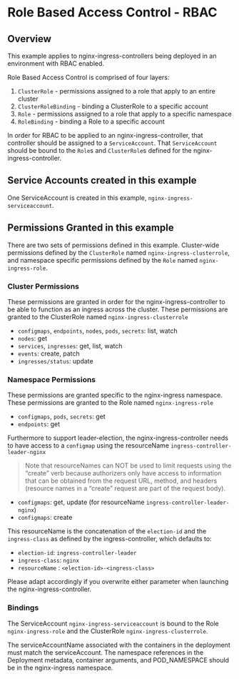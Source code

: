 # Role Based Access Control - RBAC

## Overview

This example applies to nginx-ingress-controllers being deployed in an environment with RBAC enabled.

Role Based Access Control is comprised of four layers:

1. `ClusterRole` - permissions assigned to a role that apply to an entire cluster
2. `ClusterRoleBinding` - binding a ClusterRole to a specific account
3. `Role` - permissions assigned to a role that apply to a specific namespace
4. `RoleBinding` - binding a Role to a specific account

In order for RBAC to be applied to an nginx-ingress-controller, that controller
should be assigned to a `ServiceAccount`.  That `ServiceAccount` should be
bound to the `Role`s and `ClusterRole`s defined for the nginx-ingress-controller.

## Service Accounts created in this example

One ServiceAccount is created in this example, `nginx-ingress-serviceaccount`.

## Permissions Granted in this example

There are two sets of permissions defined in this example.  Cluster-wide
permissions defined by the `ClusterRole` named `nginx-ingress-clusterrole`, and
namespace specific permissions defined by the `Role` named `nginx-ingress-role`.

### Cluster Permissions

These permissions are granted in order for the nginx-ingress-controller to be
able to function as an ingress across the cluster.  These permissions are
granted to the ClusterRole named `nginx-ingress-clusterrole`

* `configmaps`, `endpoints`, `nodes`, `pods`, `secrets`: list, watch
* `nodes`: get
* `services`, `ingresses`: get, list, watch
* `events`: create, patch
* `ingresses/status`: update

### Namespace Permissions

These permissions are granted specific to the nginx-ingress namespace.  These
permissions are granted to the Role named `nginx-ingress-role`

* `configmaps`, `pods`, `secrets`: get
* `endpoints`: get

Furthermore to support leader-election, the nginx-ingress-controller needs to
have access to a `configmap` using the resourceName `ingress-controller-leader-nginx`

> Note that resourceNames can NOT be used to limit requests using the “create”
> verb because authorizers only have access to information that can be obtained
> from the request URL, method, and headers (resource names in a “create” request
> are part of the request body).

* `configmaps`: get, update (for resourceName `ingress-controller-leader-nginx`)
* `configmaps`: create

This resourceName is the concatenation of the `election-id` and the
`ingress-class` as defined by the ingress-controller, which defaults to:

* `election-id`: `ingress-controller-leader`
* `ingress-class`: `nginx`
* `resourceName` : `<election-id>-<ingress-class>`

Please adapt accordingly if you overwrite either parameter when launching the
nginx-ingress-controller.

### Bindings

The ServiceAccount `nginx-ingress-serviceaccount` is bound to the Role
`nginx-ingress-role` and the ClusterRole `nginx-ingress-clusterrole`.

The serviceAccountName associated with the containers in the deployment must
match the serviceAccount. The namespace references in the Deployment metadata, 
container arguments, and POD_NAMESPACE should be in the nginx-ingress namespace.
